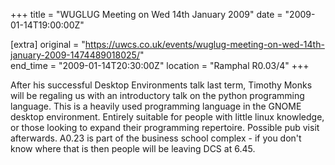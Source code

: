 +++
title = "WUGLUG Meeting on Wed 14th January 2009"
date = "2009-01-14T19:00:00Z"

[extra]
original = "https://uwcs.co.uk/events/wuglug-meeting-on-wed-14th-january-2009-1474489018025/"    
end_time = "2009-01-14T20:30:00Z"
location = "Ramphal R0.03/4"
+++

After his successful Desktop Environments talk last term, Timothy Monks will be regaling us with an introductory talk on the python programming language. This is a heavily used programming language in the GNOME desktop environment. Entirely suitable for people with little linux knowledge, or those looking to expand their programming repertoire. Possible pub visit afterwards. A0.23 is part of the business school complex - if you don't know where that is then people will be leaving DCS at 6.45.

